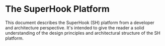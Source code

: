 # The SuperHook Platform

This document describes the SuperHook \(SH\) platform from a developer and architecture perspective. It's intended to give the reader a solid understanding of the design principles and architectural structure of the SH platform.

